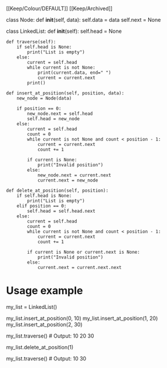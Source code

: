 [[Keep/Colour/DEFAULT]] [[Keep/Archived]] 

class Node:
    def __init__(self, data):
        self.data = data
        self.next = None

class LinkedList:
    def __init__(self):
        self.head = None

    def traverse(self):
        if self.head is None:
            print("List is empty")
        else:
            current = self.head
            while current is not None:
                print(current.data, end=" ")
                current = current.next
            print()

    def insert_at_position(self, position, data):
        new_node = Node(data)

        if position == 0:
            new_node.next = self.head
            self.head = new_node
        else:
            current = self.head
            count = 0
            while current is not None and count < position - 1:
                current = current.next
                count += 1

            if current is None:
                print("Invalid position")
            else:
                new_node.next = current.next
                current.next = new_node

    def delete_at_position(self, position):
        if self.head is None:
            print("List is empty")
        elif position == 0:
            self.head = self.head.next
        else:
            current = self.head
            count = 0
            while current is not None and count < position - 1:
                current = current.next
                count += 1

            if current is None or current.next is None:
                print("Invalid position")
            else:
                current.next = current.next.next

# Usage example
my_list = LinkedList()

my_list.insert_at_position(0, 10)
my_list.insert_at_position(1, 20)
my_list.insert_at_position(2, 30)

my_list.traverse()  # Output: 10 20 30

my_list.delete_at_position(1)

my_list.traverse()  # Output: 10 30

